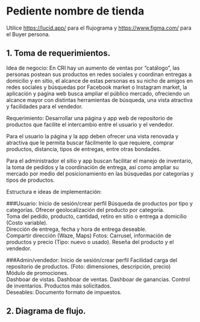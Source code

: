 # Pediente nombre de tienda

Utilice https://lucid.app/ para el flujograma y https://www.figma.com/ para el Buyer persona.

## **1. Toma de requerimientos.**
Idea de negocio: En CRI hay un aumento de ventas por “catálogo”, las personas postean sus productos en redes sociales y coordinan entregas a domicilio y en sitio, el alcance de estas personas es su nicho de amigos en redes sociales y búsquedas por Facebook market o Instagram market, la aplicación y pagina web busca ampliar el público mercado, ofreciendo un alcance mayor con distintas herramientas de búsqueda, una vista atractiva y facilidades para el vendedor.

Requerimiento: Desarrollar una página y app web de repositorio de productos que facilite el intercambio entre el usuario y el vendedor. 

Para el usuario la página y la app deben ofrecer una vista renovada y atractiva que le permita buscar fácilmente lo que requiere, comprar productos, distancia, tipos de entregas, entre otras bondades. 

Para el administrador el sitio y app buscan facilitar el manejo de inventario, la toma de pedidos y la coordinación de entrega, así como ampliar su mercado por medio del posicionamiento en las búsquedas por categorías y tipos de productos.  
 
Estructura e ideas de implementación: 
 
###Usuario: 
Inicio de sesión/crear perfil 
Búsqueda de productos por tipo y categorías. 
Ofrecer geolocalización del producto por categoría.  
Toma del pedido, producto, cantidad, retiro en sitio o entrega a domicilio (Costo variable).  
Dirección de entrega, fecha y hora de entrega deseable.  
Compartir dirección (Waze, Maps) 
Fotos: Carrusel, información de productos y precio (Tipo: nuevo o usado). 
Reseña del producto y el vendedor. 

###Admin/vendedor: 
Inicio de sesión/crear perfil 
Facilidad carga del repositorio de productos. (Foto: dimensiones, descripción, precio)  
Módulo de promociones.  
Dashboar de vistas. 
Dashboar de ventas. 
Dashboar de ganancias. 
Control de inventarios. 
Productos más solicitados.  
Deseables: Documento formato de impuestos. 

## **2. Diagrama de flujo.**
<img src="" />
